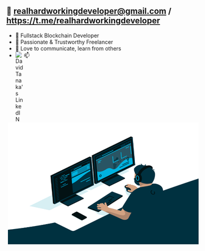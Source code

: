 ## 👋 realhardworkingdeveloper@gmail.com / https://t.me/realhardworkingdeveloper
- 👀 Fullstack Blockchain Developer
- 🌱 Passionate & Trustworthy Freelancer
- 💞️ Love to communicate, learn from others
- 📫 <a href="https://www.linkedin.com/in/david-tanaka-066262235/"><img align="left" alt="David Tanaka's LinkedIN" width="22px" src="https://raw.githubusercontent.com/peterthehan/peterthehan/master/assets/linkedin.svg" /></a>
<img align="right" alt="GIF" src="https://github.com/realhardworkingdeveloper/realhardworkingdeveloper/blob/master/code.gif?raw=true" width="500" height="320" />



<!---
realhardworkingdeveloper/realhardworkingdeveloper is a ✨ special ✨ repository because its `README.md` (this file) appears on your GitHub profile.
You can click the Preview link to take a look at your changes.
--->
